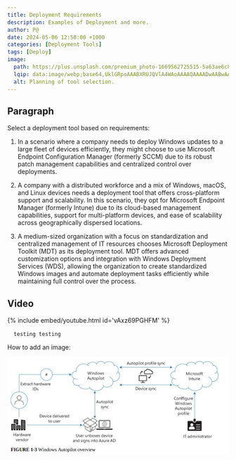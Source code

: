 ```yaml
---
title: Deployment Requirements
description: Examples of Deployment and more.
author: P@
date: 2024-05-06 12:50:00 +1000
categories: [Deployment Tools]
tags: [Deploy]
image:
  path: https://plus.unsplash.com/premium_photo-1669562725515-5a63ae6c8ebc?q=80&w=2080&auto=format&fit=crop&ixlib=rb-4.0.3&ixid=M3wxMjA3fDB8MHxwaG90by1wYWdlfHx8fGVufDB8fHx8fA%3D%3D
  lqip: data:image/webp;base64,UklGRpoAAABXRUJQVlA4WAoAAAAQAAAADwAABwAAQUxQSDIAAAARL0AmbZurmr57yyIiqE8oiG0bejIYEQTgqiDA9vqnsUSI6H+oAERp2HZ65qP/VIAWAFZQOCBCAAAA8AEAnQEqEAAIAAVAfCWkAALp8sF8rgRgAP7o9FDvMCkMde9PK7euH5M1m6VWoDXf2FkP3BqV0ZYbO6NA/VFIAAAA
  alt: Planning of tool selection.
---
```


<!-- markdownlint-capture -->
<!-- markdownlint-disable -->


<!-- markdownlint-restore -->

## Paragraph

Select a deployment tool based on requirements: 

1. In a scenario where a company needs to deploy Windows updates to a large fleet of devices efficiently, they might choose to use Microsoft Endpoint Configuration Manager (formerly SCCM) due to its robust patch management capabilities and centralized control over deployments. 

 

2. A company with a distributed workforce and a mix of Windows, macOS, and Linux devices needs a deployment tool that offers cross-platform support and scalability. In this scenario, they opt for Microsoft Endpoint Manager (formerly Intune) due to its cloud-based management capabilities, support for multi-platform devices, and ease of scalability across geographically dispersed locations. 

 

3. A medium-sized organization with a focus on standardization and centralized management of IT resources chooses Microsoft Deployment Toolkit (MDT) as its deployment tool. MDT offers advanced customization options and integration with Windows Deployment Services (WDS), allowing the organization to create standardized Windows images and automate deployment tasks efficiently while maintaining full control over the process. 


## Video

{% include embed/youtube.html id='vAxz69PGHFM' %}


      testing testing

How to add an image:

![Picture](/assets/images/Autopilot.png)

